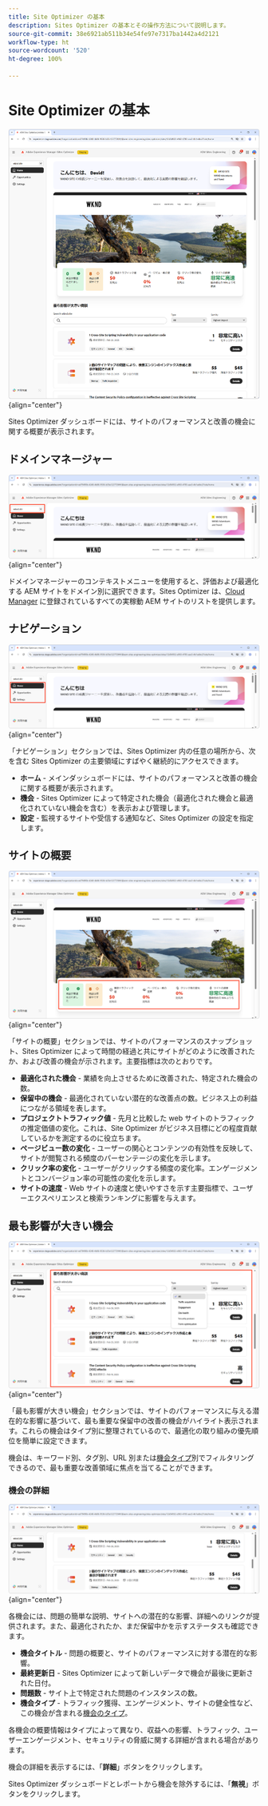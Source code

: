 ```yaml
---
title: Site Optimizer の基本
description: Sites Optimizer の基本とその操作方法について説明します。
source-git-commit: 38e6921ab511b34e54fe97e7317ba1442a4d2121
workflow-type: ht
source-wordcount: '520'
ht-degree: 100%

---
```



# Site Optimizer の基本

![Sites Optimizer ホーム](./assets/basics/hero.png){align="center"}

Sites Optimizer ダッシュボードには、サイトのパフォーマンスと改善の機会に関する概要が表示されます。

## ドメインマネージャー

![Site Optimizer ドメインマネージャー](./assets/basics/domain-manager.png){align="center"}

ドメインマネージャーのコンテキストメニューを使用すると、評価および最適化する AEM サイトをドメイン別に選択できます。Sites Optimizer は、[Cloud Manager](https://experienceleague.adobe.com/ja/docs/experience-manager-cloud-service/content/implementing/using-cloud-manager/edge-delivery-sites/add-edge-delivery-site) に登録されているすべての実稼動 AEM サイトのリストを提供します。

## ナビゲーション

![Site Optimizer ナビゲーション](./assets/basics/navigation.png){align="center"}

「ナビゲーション」セクションでは、Sites Optimizer 内の任意の場所から、次を含む Sites Optimizer の主要領域にすばやく継続的にアクセスできます。

* **ホーム** - メインダッシュボードには、サイトのパフォーマンスと改善の機会に関する概要が表示されます。
* **機会** - Sites Optimizer によって特定された機会（最適化された機会と最適化されていない機会を含む）を表示および管理します。
* **設定** - 監視するサイトや受信する通知など、Sites Optimizer の設定を指定します。

## サイトの概要

![Site Optimizer サイトの概要](./assets/basics/site-summary.png){align="center"}

「サイトの概要」セクションでは、サイトのパフォーマンスのスナップショット、Sites Optimizer によって時間の経過と共にサイトがどのように改善されたか、および改善の機会が示されます。主要指標は次のとおりです。

* **最適化された機会** - 業績を向上させるために改善された、特定された機会の数。
* **保留中の機会** - 最適化されていない潜在的な改善点の数。ビジネス上の利益につながる領域を表します。
* **プロジェクトトラフィック値** - 先月と比較した web サイトのトラフィックの推定価値の変化。これは、Site Optimizer がビジネス目標にどの程度貢献しているかを測定するのに役立ちます。
* **ページビュー数の変化** - ユーザーの関心とコンテンツの有効性を反映して、サイトが閲覧される頻度のパーセンテージの変化を示します。
* **クリック率の変化** - ユーザーがクリックする頻度の変化率。エンゲージメントとコンバージョン率の可能性の変化を示します。
* **サイトの速度** - Web サイトの速度と使いやすさを示す主要指標で、ユーザーエクスペリエンスと検索ランキングに影響を与えます。

## 最も影響が大きい機会

![Site Optimizer の最も影響が大きい機会](./assets/basics/high-impact-opportunities.png){align="center"}

「最も影響が大きい機会」セクションでは、サイトのパフォーマンスに与える潜在的な影響に基づいて、最も重要な保留中の改善の機会がハイライト表示されます。これらの機会はタイプ別に整理されているので、最適化の取り組みの優先順位を簡単に設定できます。

機会は、キーワード別、タグ別、URL 別または[機会タイプ](../opportunity-types/overview.md)別でフィルタリングできるので、最も重要な改善領域に焦点を当てることができます。

### 機会の詳細

![Site Optimizer の最も影響が大きい機会](./assets/basics/high-impact-opportunity-details.png){align="center"}

各機会には、問題の簡単な説明、サイトへの潜在的な影響、詳細へのリンクが提供されます。また、最適化されたか、まだ保留中かを示すステータスも確認できます。

* **機会タイトル** - 問題の概要と、サイトのパフォーマンスに対する潜在的な影響。
* **最終更新日** - Sites Optimizer によって新しいデータで機会が最後に更新された日付。
* **問題数** - サイト上で特定された問題のインスタンスの数。
* **機会タイプ** - トラフィック獲得、エンゲージメント、サイトの健全性など、この機会が含まれる[機会のタイプ](../opportunity-types/overview.md)。

各機会の概要情報はタイプによって異なり、収益への影響、トラフィック、ユーザーエンゲージメント、セキュリティの脅威に関する詳細が含まれる場合があります。

機会の詳細を表示するには、「**詳細**」ボタンをクリックします。

Sites Optimizer ダッシュボードとレポートから機会を除外するには、「**無視**」ボタンをクリックします。
